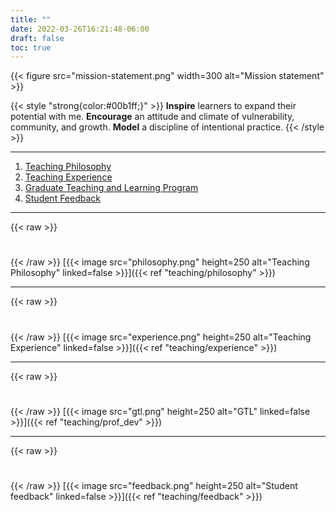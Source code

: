 ```yaml
---
title: ""
date: 2022-03-26T16:21:48-06:00
draft: false
toc: true
---
```


{{< figure src="mission-statement.png" width=300 alt="Mission statement" >}}

{{< style "strong{color:#00b1ff;}" >}}
**Inspire** learners to expand their potential with me. **Encourage** an attitude and climate of vulnerability, community, and growth. **Model** a discipline of intentional practice.
{{< /style >}}
___

1. [Teaching Philosophy](#teaching-philosophy)
2. [Teaching Experience](#teaching-experience)
3. [Graduate Teaching and Learning Program](#professional-development)
4. [Student Feedback](#student-feedback)

___

{{< raw >}}<h1 id="teaching-philosophy"> </h3>{{< /raw >}}
[{{< image src="philosophy.png" height=250 alt="Teaching Philosophy" linked=false >}}]({{< ref "teaching/philosophy" >}})

___ 
{{< raw >}}<h1 id="teaching-experience"> </h3>{{< /raw >}}
[{{< image src="experience.png" height=250 alt="Teaching Experience" linked=false >}}]({{< ref "teaching/experience" >}})

___

{{< raw >}}<h1 id="professional-development"> </h3>{{< /raw >}}
[{{< image src="gtl.png" height=250 alt="GTL" linked=false >}}]({{< ref "teaching/prof_dev" >}})


___ 
{{< raw >}}<h1 id="student-feedback"> </h3>{{< /raw >}}
[{{< image src="feedback.png" height=250 alt="Student feedback" linked=false >}}]({{< ref "teaching/feedback" >}})

